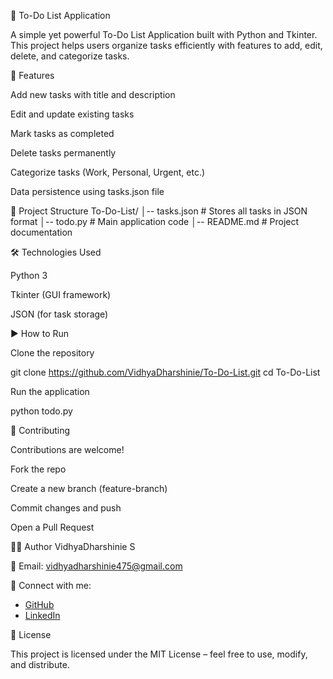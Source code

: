 📝 To-Do List Application

A simple yet powerful To-Do List Application built with Python and Tkinter.
This project helps users organize tasks efficiently with features to add, edit, delete, and categorize tasks.

🚀 Features

Add new tasks with title and description

Edit and update existing tasks

Mark tasks as completed

Delete tasks permanently

Categorize tasks (Work, Personal, Urgent, etc.)

Data persistence using tasks.json file

📂 Project Structure
To-Do-List/
│-- tasks.json          # Stores all tasks in JSON format
│-- todo.py             # Main application code
│-- README.md           # Project documentation

🛠️ Technologies Used

Python 3

Tkinter (GUI framework)

JSON (for task storage)

▶️ How to Run

Clone the repository

git clone https://github.com/VidhyaDharshinie/To-Do-List.git
cd To-Do-List


Run the application

python todo.py


🤝 Contributing

Contributions are welcome!

Fork the repo

Create a new branch (feature-branch)

Commit changes and push

Open a Pull Request


👩‍💻 Author
VidhyaDharshinie S

📧 Email: vidhyadharshinie475@gmail.com

🔗 Connect with me:

* [GitHub](https://github.com/VidhyaDharshinie)
* [LinkedIn](https://www.linkedin.com/in/vidhya-dharshinie/)


📜 License

This project is licensed under the MIT License – feel free to use, modify, and distribute.
